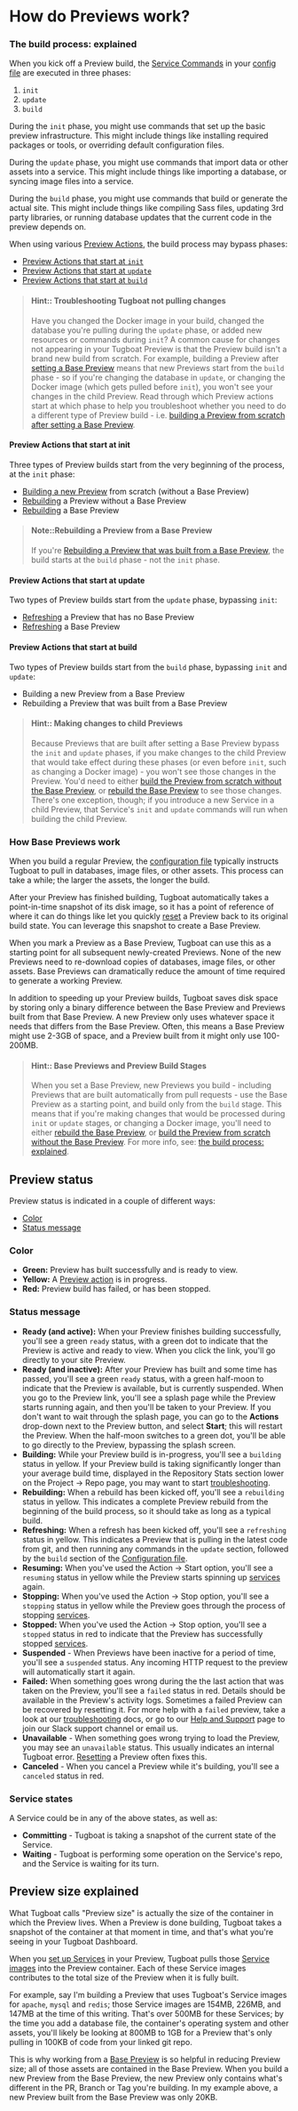 # How do Previews work?

### The build process: explained

When you kick off a Preview build, the
[Service Commands](../../setting-up-services/index.md#service-commands) in your
[config file](../../setting-up-tugboat/index.md#create-a-tugboat-config-file) are
executed in three phases:

1. `init`
2. `update`
3. `build`

During the `init` phase, you might use commands that set up the basic preview
infrastructure. This might include things like installing required packages or
tools, or overriding default configuration files.

During the `update` phase, you might use commands that import data or other
assets into a service. This might include things like importing a database, or
syncing image files into a service.

During the `build` phase, you might use commands that build or generate the
actual site. This might include things like compiling Sass files, updating 3rd
party libraries, or running database updates that the current code in the
preview depends on.

When using various [Preview Actions](#preview-actions), the build process may
bypass phases:

- [Preview Actions that start at `init`](#preview-actions-that-start-at-init)
- [Preview Actions that start at `update`](#preview-actions-that-start-at-update)
- [Preview Actions that start at `build`](#preview-actions-that-start-at-build)

> #### Hint:: Troubleshooting Tugboat not pulling changes
>
> Have you changed the Docker image in your build, changed the database you're
> pulling during the `update` phase, or added new resources or commands during
> `init`? A common cause for changes not appearing in your Tugboat Preview is
> that the Preview build isn't a brand new build from scratch. For example,
> building a Preview after [setting a Base Preview](#set-a-base-preview) means
> that new Previews start from the `build` phase - so if you're changing the
> database in `update`, or changing the Docker image (which gets pulled before
> `init`), you won't see your changes in the child Preview. Read through which
> Preview actions start at which phase to help you troubleshoot whether you need
> to do a different type of Preview build - i.e.
> [building a Preview from scratch after setting a Base Preview](#building-a-preview-from-scratch-after-youve-set-a-base-preview).

#### Preview Actions that start at init

Three types of Preview builds start from the very beginning of the process, at
the `init` phase:

- [Building a new Preview](#how-to-build-a-preview) from scratch (without a Base
  Preview)
- [Rebuilding](#rebuild) a Preview without a Base Preview
- [Rebuilding](#rebuild) a Base Preview

> #### Note::Rebuilding a Preview from a Base Preview
>
> If you're
> [Rebuilding a Preview that was built from a Base Preview](#preview-actions-that-start-at-build),
> the build starts at the `build` phase - not the `init` phase.

#### Preview Actions that start at update

Two types of Preview builds start from the `update` phase, bypassing `init`:

- [Refreshing](#refresh) a Preview that has no Base Preview
- [Refreshing](#refresh) a Base Preview

#### Preview Actions that start at build

Two types of Preview builds start from the `build` phase, bypassing `init` and
`update`:

- Building a new Preview from a Base Preview
- Rebuilding a Preview that was built from a Base Preview

> #### Hint:: Making changes to child Previews
>
> Because Previews that are built after setting a Base Preview bypass the `init`
> and `update` phases, if you make changes to the child Preview that would take
> effect during these phases (or even before `init`, such as changing a Docker
> image) - you won't see those changes in the Preview. You'd need to either
> [build the Preview from scratch without the Base Preview](#building-a-preview-from-scratch-after-youve-set-a-base-preview),
> or [rebuild the Base Preview](#using-preview-actions-on-a-base-preview) to see
> those changes. There's one exception, though; if you introduce a new Service
> in a child Preview, that Service's `init` and `update` commands will run when
> building the child Preview.

### How Base Previews work

When you build a regular Preview, the
[configuration file](../../setting-up-services/index.md#create-a-tugboat-config-file)
typically instructs Tugboat to pull in databases, image files, or other assets.
This process can take a while; the larger the assets, the longer the build.

After your Preview has finished building, Tugboat automatically takes a
point-in-time snapshot of its disk image, so it has a point of reference of
where it can do things like let you quickly [reset](#reset) a Preview back to
its original build state. You can leverage this snapshot to create a Base
Preview.

When you mark a Preview as a Base Preview, Tugboat can use this as a starting
point for all subsequent newly-created Previews. None of the new Previews need
to re-download copies of databases, image files, or other assets. Base Previews
can dramatically reduce the amount of time required to generate a working
Preview.

In addition to speeding up your Preview builds, Tugboat saves disk space by
storing only a binary difference between the Base Preview and Previews built
from that Base Preview. A new Preview only uses whatever space it needs that
differs from the Base Preview. Often, this means a Base Preview might use 2-3GB
of space, and a Preview built from it might only use 100-200MB.

> #### Hint:: Base Previews and Preview Build Stages
>
> When you set a Base Preview, new Previews you build - including Previews that
> are built automatically from pull requests - use the Base Preview as a
> starting point, and build only from the `build` stage. This means that if
> you're making changes that would be processed during `init` or `update`
> stages, or changing a Docker image, you'll need to either
> [rebuild the Base Preview](#using-preview-actions-on-a-base-preview), or
> [build the Preview from scratch without the Base Preview](#building-a-preview-from-scratch-after-youve-set-a-base-preview).
> For more info, see:
> [the build process: explained](#the-build-process-explained).

## Preview status

Preview status is indicated in a couple of different ways:

- [Color](#color)
- [Status message](#status-message)

### Color

- **Green:** Preview has built successfully and is ready to view.
- **Yellow:** A [Preview action](#preview-actions) is in progress.
- **Red:** Preview build has failed, or has been stopped.

### Status message

- **Ready (and active):** When your Preview finishes building successfully,
  you'll see a green `ready` status, with a green dot to indicate that the
  Preview is active and ready to view. When you click the link, you'll go
  directly to your site Preview.
- **Ready (and inactive):** After your Preview has built and some time has
  passed, you'll see a green `ready` status, with a green half-moon to indicate
  that the Preview is available, but is currently suspended. When you go to the
  Preview link, you'll see a splash page while the Preview starts running again,
  and then you'll be taken to your Preview. If you don't want to wait through
  the splash page, you can go to the **Actions** drop-down next to the Preview
  button, and select **Start**; this will restart the Preview. When the
  half-moon switches to a green dot, you'll be able to go directly to the
  Preview, bypassing the splash screen.
- **Building:** While your Preview build is in-progress, you'll see a `building`
  status in yellow. If your Preview build is taking significantly longer than
  your average build time, displayed in the Repository Stats section lower on
  the Project -> Repo page, you may want to start
  [troubleshooting](../../troubleshooting/index.md).
- **Rebuilding:** When a rebuild has been kicked off, you'll see a `rebuilding`
  status in yellow. This indicates a complete Preview rebuild from the beginning
  of the build process, so it should take as long as a typical build.
- **Refreshing:** When a refresh has been kicked off, you'll see a `refreshing`
  status in yellow. This indicates a Preview that is pulling in the latest code
  from git, and then running any commands in the `update` section, followed by
  the `build` section of the
  [Configuration file](../../setting-up-services/index.md#create-a-tugboat-config-file).
- **Resuming:** When you've used the Action -> Start option, you'll see a
  `resuming` status in yellow while the Preview starts spinning up
  [services](../../setting-up-services/index.md) again.
- **Stopping:** When you've used the Action -> Stop option, you'll see a
  `stopping` status in yellow while the Preview goes through the process of
  stopping [services](../../setting-up-services/index.md).
- **Stopped:** When you've used the Action -> Stop option, you'll see a
  `stopped` status in red to indicate that the Preview has successfully stopped
  [services](../../setting-up-services/index.md).
- **Suspended** - When Previews have been inactive for a period of time, you'll
  see a `suspended` status. Any incoming HTTP request to the preview will
  automatically start it again.
- **Failed:** When something goes wrong during the the last action that was
  taken on the Preview, you'll see a `failed` status in red. Details should be
  available in the Preview's activity logs. Sometimes a failed Preview can be
  recovered by resetting it. For more help with a `failed` preview, take a look
  at our [troubleshooting](../../setting-up-services/index.md) docs, or go to our
  [Help and Support](../../help-and-support/index.md) page to join our Slack
  support channel or email us.
- **Unavailable** - When something goes wrong trying to load the Preview, you
  may see an `unavailable` status. This usually indicates an internal Tugboat
  error. [Resetting](#reset) a Preview often fixes this.
- **Canceled** - When you cancel a Preview while it's building, you'll see a
  `canceled` status in red.

### Service states

A Service could be in any of the above states, as well as:

- **Committing** - Tugboat is taking a snapshot of the current state of the
  Service.
- **Waiting** - Tugboat is performing some operation on the Service's repo, and
  the Service is waiting for its turn.

## Preview size explained

What Tugboat calls "Preview size" is actually the size of the container in which
the Preview lives. When a Preview is done building, Tugboat takes a snapshot of
the container at that moment in time, and that's what you're seeing in your
Tugboat Dashboard.

When you [set up Services](../../setting-up-services/index.md) in your Preview,
Tugboat pulls those
[Service images](../../setting-up-services/index.md#specify-a-service-image) into
the Preview container. Each of these Service images contributes to the total
size of the Preview when it is fully built.

For example, say I'm building a Preview that uses Tugboat's Service images for
`apache`, `mysql` and `redis`; those Service images are 154MB, 226MB, and 147MB
at the time of this writing. That's over 500MB for these Services; by the time
you add a database file, the container's operating system and other assets,
you'll likely be looking at 800MB to 1GB for a Preview that's only pulling in
100KB of code from your linked git repo.

This is why working from a [Base Preview](#how-base-previews-work) is so helpful
in reducing Preview size; all of those assets are contained in the Base Preview.
When you build a new Preview from the Base Preview, the new Preview only
contains what's different in the PR, Branch or Tag you're building. In my
example above, a new Preview built from the Base Preview was only 20KB.

